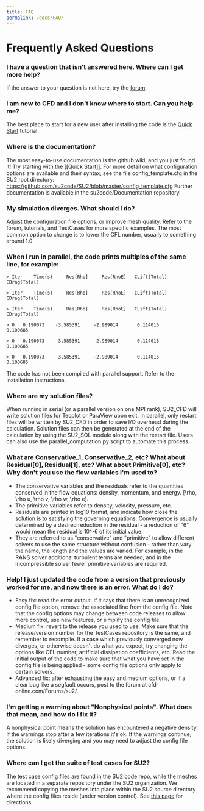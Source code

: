 ```yaml
---
title: FAQ
permalink: /docs/FAQ/
---
```


# Frequently Asked Questions
### I have a question that isn't answered here. Where can I get more help?
If the answer to your question is not here, try the [forum](http://cfd-online.com/Forums/su2/).

### I am new to CFD and I don't know where to start. Can you help me?
The best place to start for a new user after installing the code is the [Quick Start](/docs/Quick-Start/) tutorial. 

### Where is the documentation?
The most easy-to-use documentation is the github wiki, and you just found it! Try starting with the [[Quick Start]].
For more detail on what configuration options are available and their syntax, see the file config_template.cfg in the SU2 root directory: https://github.com/su2code/SU2/blob/master/config_template.cfg
Further documentation is available in the su2code/Documentation repository.

### My simulation diverges. What should I do?
Adjust the configuration file options, or improve mesh quality. Refer to the forum, tutorials, and TestCases for more specific examples. The most common option to change is to lower the CFL number, usually to something around 1.0. 

### When I run in parallel, the code prints multiples of the same line, for example:
```
> Iter    Time(s)     Res[Rho]     Res[RhoE]   CLift(Total)   CDrag(Total)

> Iter    Time(s)     Res[Rho]     Res[RhoE]   CLift(Total)   CDrag(Total)

> Iter    Time(s)     Res[Rho]     Res[RhoE]   CLift(Total)   CDrag(Total)

> 0   0.190073    -3.585391     -2.989014       0.114015       0.100685

> 0   0.190073    -3.585391     -2.989014       0.114015       0.100685

> 0   0.190073    -3.585391     -2.989014       0.114015       0.100685
```

The code has not been compiled with parallel support. Refer to the installation instructions. 

### Where are my solution files?
When running in serial (or a parallel version on one MPI rank), SU2_CFD will write solution files for Tecplot or ParaView upon exit. In parallel, only restart files will be written by SU2_CFD in order to save I/O overhead during the calculation. Solution files can then be generated at the end of the calculation by using the SU2_SOL module along with the restart file. Users can also use the parallel_computation.py script to automate this process.


### What are Conservative_1, Conservative_2, etc? What about Residual[0], Residual[1], etc? What about Primitive[0], etc? Why don't you use the flow variables I'm used to?
* The conservative variables and the residuals refer to the quantities conserved in the flow equations: density, momentum, and energy. [\rho, \rho u, \rho v, \rho w, \rho e]. 
* The primitive variables refer to density, velocity, pressure, etc.
* Residuals are printed in log10 format, and indicate how close the solution is to satisfying the governing equations. Convergence is usually determined by a desired reduction in the residual - a reduction of "6" would mean the residual is 10^-6 of its initial value. 
* They are referred to as "conservative" and "primitive" to allow different solvers to use the same structure without confusion - rather than vary the name, the length and the values are varied. For example, in the RANS solver additional turbulent terms are needed, and in the incompressible solver fewer primitive variables are required. 


### Help! I just updated the code from a version that previously worked for me, and now there is an error. What do I do?
* Easy fix: read the error output. If it says that there is an unrecognized config file option, remove the associated line from the config file. Note that the config options may change between code releases to allow more control, use new features, or simplify the config file. 
* Medium fix: revert to the release you used to use. Make sure that the release/version number for the TestCases repository is the same, and remember to recompile. If a case which previously converged now diverges, or otherwise doesn't do what you expect, try changing the options like CFL number, artificial dissipation coefficients, etc. Read the initial output of the code to make sure that what you have set in the config file is being applied - some config file options only apply to certain solvers.
* Advanced fix: after exhausting the easy and medium options, or if a clear bug like a segfault occurs, post to the forum at cfd-online.com/Forums/su2/. 


### I'm getting a warning about "Nonphysical points". What does that mean, and how do I fix it? 
A nonphysical point means the solution has encountered a negative density. If the warnings stop after a few iterations it's ok. If the warnings continue, the solution is likely diverging and you may need to adjust the config file options. 

### Where can I get the suite of test cases for SU2?
The test case config files are found in the SU2 code repo, while the meshes are located in a separate repository under the SU2 organization. We recommend copying the meshes into place within the SU2 source directory where the config files reside (under version control). See [this page](/docs/Test-Cases/) for directions.
